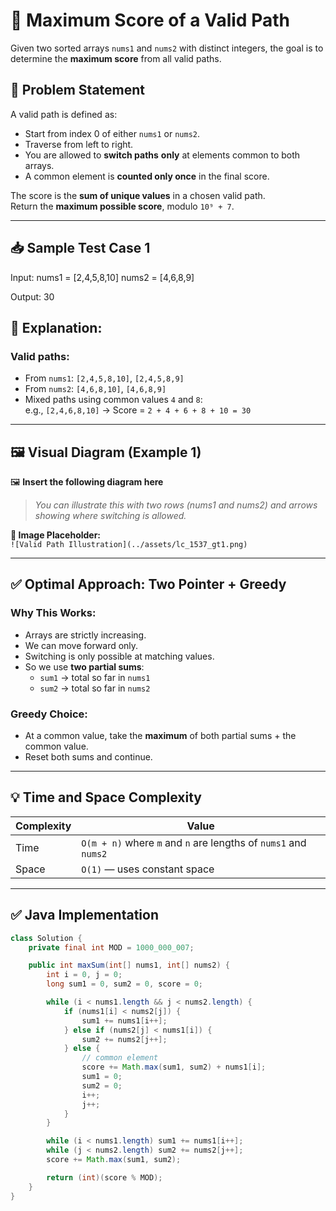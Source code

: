 # 🚀 Maximum Score of a Valid Path

Given two sorted arrays `nums1` and `nums2` with distinct integers, the goal is to determine the **maximum score** from all valid paths.

## 🧠 Problem Statement

A valid path is defined as:

- Start from index 0 of either `nums1` or `nums2`.
- Traverse from left to right.
- You are allowed to **switch paths** **only** at elements common to both arrays.
- A common element is **counted only once** in the final score.

The score is the **sum of unique values** in a chosen valid path.  
Return the **maximum possible score**, modulo `10⁹ + 7`.

---

## 📥 Sample Test Case 1

Input: nums1 = [2,4,5,8,10] nums2 = [4,6,8,9]

Output: 30

## 🧩 Explanation:

### Valid paths:

- From `nums1`: `[2,4,5,8,10]`, `[2,4,5,8,9]`
- From `nums2`: `[4,6,8,10]`, `[4,6,8,9]`
- Mixed paths using common values `4` and `8`:  
  e.g., `[2,4,6,8,10]` → Score = `2 + 4 + 6 + 8 + 10 = 30`

---

## 🖼️ Visual Diagram (Example 1)

🖼️ **Insert the following diagram here**

> _You can illustrate this with two rows (nums1 and nums2) and arrows showing where switching is allowed._

**📌 Image Placeholder:**  
`![Valid Path Illustration](../assets/lc_1537_gt1.png)`

---

## ✅ Optimal Approach: Two Pointer + Greedy

### Why This Works:

- Arrays are strictly increasing.
- We can move forward only.
- Switching is only possible at matching values.
- So we use **two partial sums**:
  - `sum1` → total so far in `nums1`
  - `sum2` → total so far in `nums2`

### Greedy Choice:

- At a common value, take the **maximum** of both partial sums + the common value.
- Reset both sums and continue.

---

## 💡 Time and Space Complexity

| Complexity | Value                                                           |
| ---------- | --------------------------------------------------------------- |
| Time       | `O(m + n)` where `m` and `n` are lengths of `nums1` and `nums2` |
| Space      | `O(1)` — uses constant space                                    |

---

## ✅ Java Implementation

```java
class Solution {
    private final int MOD = 1000_000_007;

    public int maxSum(int[] nums1, int[] nums2) {
        int i = 0, j = 0;
        long sum1 = 0, sum2 = 0, score = 0;

        while (i < nums1.length && j < nums2.length) {
            if (nums1[i] < nums2[j]) {
                sum1 += nums1[i++];
            } else if (nums2[j] < nums1[i]) {
                sum2 += nums2[j++];
            } else {
                // common element
                score += Math.max(sum1, sum2) + nums1[i];
                sum1 = 0;
                sum2 = 0;
                i++;
                j++;
            }
        }

        while (i < nums1.length) sum1 += nums1[i++];
        while (j < nums2.length) sum2 += nums2[j++];
        score += Math.max(sum1, sum2);

        return (int)(score % MOD);
    }
}
```
